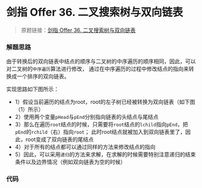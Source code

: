 # 剑指 Offer 36. 二叉搜索树与双向链表
> 原题链接：[剑指 Offer 36. 二叉搜索树与双向链表](https://leetcode-cn.com/problems/er-cha-sou-suo-shu-yu-shuang-xiang-lian-biao-lcof/)
### 解题思路
由于转换后的双向链表中结点的顺序与二叉树的中序遍历的顺序相同，因此，可以对二叉树的``中序遍历``算法进行修改，
通过在中序遍历的过程中修改结点的指向来转换成一个排序的双向链表。

实现思路如下图所示：
* 1）假设当前遍历的结点为root，root的左子树已经被转换为双向链表（如下图（1）所示）
* 2）使用两个变量``pHead``与``pEnd``分别指向链表的头结点与尾结点
* 3）那么在遍历``root``结点的时候，只需要将``root``结点的``lchild``指向``pEnd``，把``pEnd``的``rchild``（右）指向``root``；
此时root结点就被加入到双向链表里了，因此，root变成了双向链表的尾结点
* 4）对于所有的结点都可以通过同样的方法来修改结点的指向
* 5）因此，可以采用``递归``的方法来求解，在求解的时候需要特别注意递归的结束条件以及边界情况（例如双向链表为空的时候）
### 代码
```go
```
